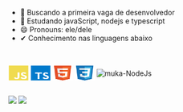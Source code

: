 
- 🔭 Buscando a primeira vaga de desenvolvedor 
- 🌱 Estudando javaScript, nodejs e typescript
- 😄 Pronouns: ele/dele
- ✔ Conhecimento nas linguagens abaixo

##

<div style="display: inline_block"><br>
  <img align="center" alt="muka-Js" height="30" width="40" src="https://raw.githubusercontent.com/devicons/devicon/master/icons/javascript/javascript-plain.svg">
  <img align="center" alt="muka-Ts" height="30" width="40" src="https://raw.githubusercontent.com/devicons/devicon/master/icons/typescript/typescript-plain.svg">
  <img align="center" alt="muka-HTML" height="30" width="40" src="https://raw.githubusercontent.com/devicons/devicon/master/icons/html5/html5-original.svg">
  <img align="center" alt="muka-CSS" height="30" width="40" src="https://raw.githubusercontent.com/devicons/devicon/master/icons/css3/css3-original.svg">
  <img align="center" alt="muka-NodeJs" height="30" width="40" src="https://cdn.jsdelivr.net/gh/devicons/devicon/icons/nodejs/nodejs-original.svg">
</div>

##
  
  <a href="https://instagram.com/samuelbittencourtt1" target="_blank"><img src="https://img.shields.io/badge/-Instagram-%23E4405F?style=for-the-badge&logo=instagram&logoColor=white" target="_blank"></a>
  <a href = "mailto:bittencourtlry@gmail.com"><img src="https://img.shields.io/badge/-Gmail-%23333?style=for-the-badge&logo=gmail&logoColor=white" target="_blank"></a>
